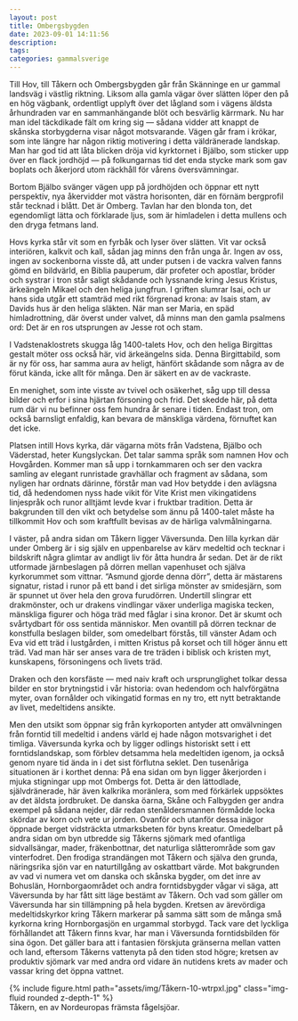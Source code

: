 ```yaml
---
layout: post
title: Ombergsbygden
date: 2023-09-01 14:11:56
description:
tags:
categories: gammalsverige
---
```


Till Hov, till Tåkern och Ombergsbygden går från Skänninge en ur gammal landsväg i västlig riktning. Liksom alla gamla vägar över slätten löper den på en hög vägbank, ordentligt upplyft över det lågland som i vägens äldsta århundraden var en sammanhängande blöt och besvärlig kärrmark. Nu har man idel täckdikade fält om kring sig &mdash; sådana vidder att knappt de skånska storbygderna visar något motsvarande. Vägen går fram i krökar, som inte längre har någon riktig motivering i detta väldränerade landskap. Man har god tid att låta blicken dröja vid kyrktornet i Bjälbo, som sticker upp över en flack jordhöjd &mdash; på folkungarnas tid det enda stycke mark som gav boplats och åkerjord utom räckhåll för vårens översvämningar.

Bortom Bjälbo svänger vägen upp på jordhöjden och öppnar ett nytt perspektiv, nya åkervidder mot västra horisonten, där en förnäm bergprofil står tecknad i blått. Det är Omberg. Tavlan har den blonda ton, det egendomligt lätta och förklarade ljus, som är himladelen i detta mullens och den dryga fetmans land.

Hovs kyrka står vit som en fyrbåk och lyser över slätten. Vit var också interiören, kalkvit och kall, sådan jag minns den från unga år. Ingen av oss, ingen av sockenborna visste då, att under putsen i de vackra valven fanns gömd en bildvärld, en Biblia pauperum, där profeter och apostlar, bröder och systrar i tron står saligt skådande och lyssnande kring Jesus Kristus, ärkeängeln Mikael och den heliga jungfrun. I griften slumrar Isai, och ur hans sida utgår ett stamträd med rikt förgrenad krona: av Isais stam, av Davids hus är den heliga släkten. När man ser Maria, en späd himladrottning, där överst under valvet, då minns man den gamla psalmens ord: Det är en ros utsprungen av Jesse rot och stam.

I Vadstenaklostrets skugga låg 1400-talets Hov, och den heliga Birgittas gestalt möter oss också här, vid ärkeängelns sida. Denna Birgittabild, som är ny för oss, har samma aura av heligt, hänfört skådande som några av de förut kända, icke allt för många. Den är säkert en av de vackraste.

En menighet, som inte visste av tvivel och osäkerhet, såg upp till dessa bilder och erfor i sina hjärtan försoning och frid. Det skedde här, på detta rum där vi nu befinner oss fem hundra år senare i tiden. Endast tron, om också barnsligt enfaldig, kan bevara de mänskliga värdena, förnuftet kan det icke.

Platsen intill Hovs kyrka, där vägarna möts från Vadstena, Bjälbo och Väderstad, heter Kungslyckan. Det talar samma språk som namnen Hov och Hovgården. Kommer man så upp i tornkammaren och ser den vackra samling av elegant runristade gravhällar och fragment av sådana, som nyligen har ordnats därinne, förstår man vad Hov betydde i den avlägsna tid, då hedendomen nyss hade vikit för Vite Krist men vikingatidens linjespråk och runor alltjämt levde kvar i fruktbar tradition. Detta är bakgrunden till den vikt och betydelse som ännu på 1400-talet måste ha tillkommit Hov och som kraftfullt bevisas av de härliga valvmålningarna.

I väster, på andra sidan om Tåkern ligger Väversunda. Den lilla kyrkan där under Omberg är i sig själv en uppenbarelse av kärv medeltid och tecknar i bildskrift några glimtar av andligt liv för åtta hundra år sedan. Det är de rikt utformade järnbeslagen på dörren mellan vapenhuset och själva kyrkorummet som vittnar. &#8220;Asmund gjorde denna dörr&#8221;, detta är mästarens signatur, ristad i runor på ett band i det sirliga mönster av smidesjärn, som är spunnet ut över hela den grova furudörren. Undertill slingrar ett drakmönster, och ur drakens vindlingar växer underliga magiska tecken, mänskliga figurer och höga träd med fåglar i sina kronor. Det är skumt och svårtydbart för oss sentida människor. Men ovantill på dörren tecknar de konstfulla beslagen bilder, som omedelbart förstås, till vänster Adam och Eva vid ett träd i lustgården, i mitten Kristus på korset och till höger ännu ett träd. Vad man här ser anses vara de tre träden i biblisk och kristen myt, kunskapens, försoningens och livets träd.

Draken och den korsfäste &mdash; med naiv kraft och ursprunglighet tolkar dessa bilder en stor brytningstid i vår historia: ovan hedendom och halvförgätna myter, ovan fornålder och vikingatid formas en ny tro, ett nytt betraktande av livet, medeltidens ansikte.

Men den utsikt som öppnar sig från kyrkoporten antyder att omvälvningen från forntid till medeltid i andens värld ej hade någon motsvarighet i det timliga. Väversunda kyrka och by ligger odlings historiskt sett i ett forntidslandskap, som förblev detsamma hela medeltiden igenom, ja också genom nyare tid ända in i det sist förflutna seklet. Den tusenåriga situationen är i korthet denna: På ena sidan om byn ligger åkerjorden i mjuka stigningar upp mot Ombergs fot. Detta är den lättodlade, självdränerade, här även kalkrika moränlera, som med förkärlek uppsöktes av det äldsta jordbruket. De danska öarna, Skåne och Falbygden ger andra exempel på sådana nejder, där redan stenåldersmannen förmådde locka skördar av korn och vete ur jorden. Ovanför och utanför dessa inägor öppnade berget vidsträckta utmarksbeten för byns kreatur. Omedelbart på andra sidan om byn utbredde sig Tåkerns sjömark med ofantliga sidvallsängar, mader, fräkenbottnar, det naturliga slåtterområde som gav vinterfodret. Den frodiga strandängen mot Tåkern och själva den grunda, näringsrika sjön var en naturtillgång av oskattbart värde. Mot bakgrunden av vad vi numera vet om danska och skånska bygder, om det inre av Bohuslän, Hornborgaområdet och andra forntidsbygder vågar vi säga, att Väversunda by har fått sitt läge bestämt av Tåkern. Och vad som gäller om Väversunda har sin tillämpning på hela bygden. Kretsen av ärevördiga medeltidskyrkor kring Tåkern markerar på samma sätt som de många små kyrkorna kring Hornborgasjön en urgammal storbygd. Tack vare det lyckliga förhållandet att Tåkern finns kvar, har man i Väversunda forntidsbilden för sina ögon. Det gäller bara att i fantasien förskjuta gränserna mellan vatten och land, eftersom Tåkerns vattenyta på den tiden stod högre; kretsen av produktiv sjömark var med andra ord vidare än nutidens krets av mader och vassar kring det öppna vattnet.

<div class="row mt-3">
    <div class="col-sm mt-3 mt-md-0">
        {% include figure.html path="assets/img/Tåkern-10-wtrpxl.jpg" class="img-fluid rounded z-depth-1" %}
    </div>
</div>
<div class="caption">
    Tåkern, en av Nordeuropas främsta fågelsjöar. 
</div>
